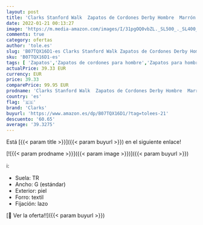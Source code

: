 ```yaml
---
layout: post
title: 'Clarks Stanford Walk  Zapatos de Cordones Derby Hombre  Marrón  Tan Leather Tan Leather   41 EU'
date: 2022-01-21 00:13:27
image: 'https://m.media-amazon.com/images/I/31pgOQ0vbZL._SL500_._SL400_.jpg'
comments: true
category: ofertas
author: 'tole.es'
slug: 'B07TQX16D1-es Clarks Stanford Walk Zapatos de Cordones Derby Hombre...'
sku: 'B07TQX16D1-es'
tags: [ 'Zapatos','Zapatos de cordones para hombre','Zapatos para hombre','Zapatos y complementos','clarks','zapatos', ]
actualPrice: 39.33 EUR
currency: EUR
price: 39.33
comparePrice: 99.95 EUR
prodname: 'Clarks Stanford Walk  Zapatos de Cordones Derby Hombre  Marrón  Tan Leather Tan Leather   41 EU'
country: 'es'
flag: '🇪🇸'
brand: 'Clarks'
buyurl: 'https://www.amazon.es/dp/B07TQX16D1/?tag=tolees-21'
descuento: '60.65'
average: '39.3275'
---
```


Está [{{< param title >}}]({{< param buyurl >}}) en el siguiente enlace!

[![{{< param prodname >}}]({{< param image >}})]({{< param buyurl >}})

ℹ️:

- Suela: TR
- Ancho: G (estándar)
- Exterior: piel
- Forro: textil
- Fijación: lazo

[🛒 Ver la oferta!!]({{< param buyurl >}})
